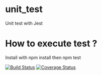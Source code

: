 # unit_test
Unit test with Jest

# How to execute test ?
Install with npm install then
npm test

[![Build Status](https://travis-ci.com/Paxlord/mds_b3_boukhezna_fares_dev_unit.svg?branch=main)](https://travis-ci.com/Paxlord/mds_b3_boukhezna_fares_dev_unit)
[![Coverage Status](https://coveralls.io/repos/github/Paxlord/mds_b3_boukhezna_fares_dev_unit/badge.svg)](https://coveralls.io/github/Paxlord/mds_b3_boukhezna_fares_dev_unit)
